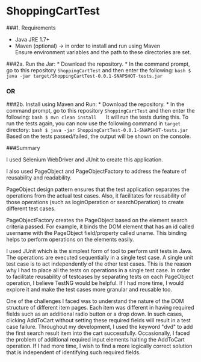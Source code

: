 # ShoppingCartTest  

###1. Requirements  
 * Java JRE 1.7+  
 * Maven  (optional) -> in order to install and run using Maven  
 Ensure environment variables and the path to these directories are set.

###2a. Run the Jar:
	* Download the repository.
	* In the command prompt, go to this repository `ShoppingCartTest` and then enter the following:
		```bash
		$ java -jar target/ShoppingCartTest-0.0.1-SNAPSHOT-tests.jar
		``` 

### OR

###2b. Install using Maven and Run:
	* Download the repository.
	* In the command prompt, go to this repository `ShoppingCartTest` and then enter the following:
		```bash
		$ mvn clean install  
		```
	It will run the tests during this.
	To run the tests again, you can now use the following command in `target` directory:
		```bash
		$ java -jar ShoppingCartTest-0.0.1-SNAPSHOT-tests.jar
		```  
	Based on the tests passed/failed, the output will be shown on the console.
	

###Summary  

I used Selenium WebDriver and JUnit to create this application.  

I also used PageObject and PageObjectFactory to address the feature of reusability and readability.  

PageObject design pattern ensures that the test application separates the operations from the actual test cases. Also, it facilitates for reusability of those operations (such as loginOperation or searchOperation) to create different test cases.  

PageObjectFactory creates the PageObject based on the element search criteria passed. For example, it binds the DOM element that has an id called username with the PageObject field/property called uname. This binding helps to perform operations on the elements easily.  

I used JUnit which is the simplest form of tool to perform unit tests in Java. The operations are executed sequentially in a single test case. A single unit test case is to act independently of the other test cases. This is the reason why I had to place all the tests on operations in a single test case. In order to facilitate reusability of testcases by separating tests on each PageObject operation, I believe TestNG would be helpful. If I had more time, I would explore it and make the test cases more granular and reusable too.  

One of the challenges I faced was to understand the nature of the DOM structure of different item pages. Each item was different in having required fields such as an additional radio button or a drop down. In such cases, clicking AddToCart without setting these required fields will result in a test case failure. Throughout my development, I used the keyword "dvd" to add the first search result item into the cart successfully. Occasionally, I faced the problem of additional required input elements halting the AddToCart operation. If I had more time, I wish to find a more logically correct solution that is independent of identifying such required fields.  

